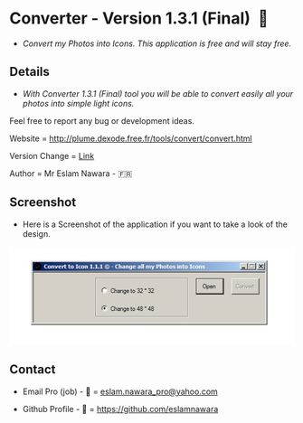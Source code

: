 # Converter - Version 1.3.1 (Final)  :star2:

- *Convert my Photos into Icons. This application is free and will stay free.*

## Details

- *With Converter 1.3.1 (Final) tool you will be able to convert easily all your photos into simple light icons.*

Feel free to report any bug or development ideas. 

Website = http://plume.dexode.free.fr/tools/convert/convert.html

Version Change = [Link](CHANGE.txt)

Author = Mr Eslam Nawara - :fr:

## Screenshot

- Here is a Screenshot of the application if you want to take a look of the design.

![alt tag](https://github.com/eslamnawara/Converter-1.1.1/blob/master/Screenshot.jpg) 

## Contact

- Email Pro (job) - :email: = eslam.nawara_pro@yahoo.com

- Github Profile - :man: = https://github.com/eslamnawara
